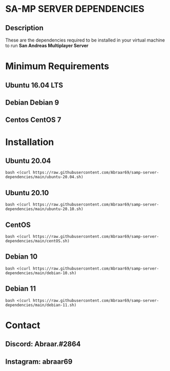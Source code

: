 # SA-MP SERVER DEPENDENCIES
## Description
These are the dependencies required to be installed in your virtual machine to run **San Andreas Multiplayer Server**
# Minimum Requirements
## Ubuntu 16.04 LTS
## Debian Debian 9
## Centos CentOS 7

# Installation
## Ubuntu 20.04
```bash <(curl https://raw.githubusercontent.com/Abraar69/samp-server-dependencies/main/ubuntu-20.04.sh)```
## Ubuntu 20.10
```bash <(curl https://raw.githubusercontent.com/Abraar69/samp-server-dependencies/main/ubuntu-20.10.sh)```
## CentOS
```bash <(curl https://raw.githubusercontent.com/Abraar69/samp-server-dependencies/main/centOS.sh)```
## Debian 10
```bash <(curl https://raw.githubusercontent.com/Abraar69/samp-server-dependencies/main/debian-10.sh)```
## Debian 11
```bash <(curl https://raw.githubusercontent.com/Abraar69/samp-server-dependencies/main/debian-11.sh)```

# Contact
## Discord: Abraar.#2864
## Instagram: abraar69
